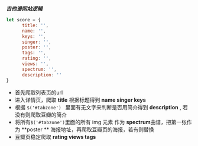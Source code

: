 ***吉他谱网站逻辑***



```javascript
let score = {
      title: '',
      name: '',
      keys: '',
      singer: '',
      poster: '',
      tags: '',
      rating: '',
      views: '',
      spectrum: '',
      description: ''
}
```



- 首先爬取列表页的url 
- 进入详情页，爬取 **title** 根据标题得到 **name singer keys**
- 根据 `$('#tabzone') ` 里面有无文字来判断是否用简介得到 **description** , 若没有则爬取豆瓣的简介
- 将所有`$('#tabzone')`里面的所有 img 元素 作为 **spectrum**曲谱，把第一张作为 **poster ** 海报地址，再爬取豆瓣页的海报，若有则替换
- 豆瓣页稳定爬取 **rating views tags**

